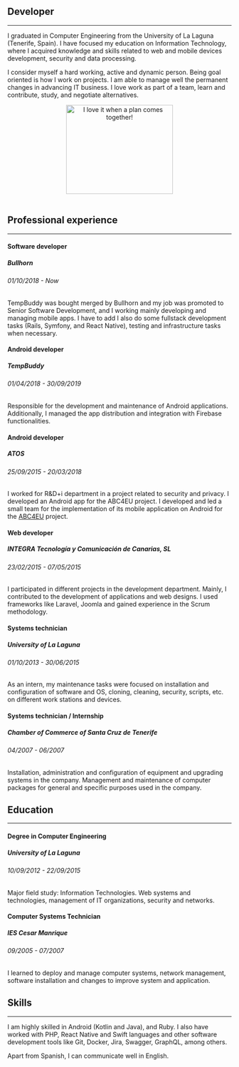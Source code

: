 ## Developer

---

I graduated in Computer Engineering from the University of La Laguna (Tenerife, Spain). I have focused my education on Information Technology, where I acquired knowledge and skills related to web and mobile devices development, security and data processing.

I consider myself a hard working, active and dynamic person. Being goal oriented is how I work on projects. I am able to manage well the permanent changes in advancing IT business. I love work as part of a team, learn and contribute, study, and negotiate alternatives.

<center>
<img alt="I love it when a plan comes together!" src="https://media.giphy.com/media/l3vR6aasfs0Ae3qdG/giphy.gif" width="240" height="200"/>
</center>
<br/>

## Professional experience

---

#### Software developer

##### Bullhorn

###### 01/10/2018 - Now

TempBuddy was bought merged by Bullhorn and my job was promoted to Senior Software Development, and I working mainly developing and managing mobile apps. I have to add I also do some fullstack development tasks (Rails, Symfony, and React Native), testing and infrastructure tasks when necessary.

#### Android developer

##### TempBuddy

###### 01/04/2018 - 30/09/2019

Responsible for the development and maintenance of Android applications. Additionally, I managed the app distribution and integration with Firebase functionalities.

#### Android developer

##### ATOS

###### 25/09/2015 - 20/03/2018

I worked for R&D+i department in a project related to security and privacy. I developed an Android app for the ABC4EU project.
I developed and led a small team for the implementation of its mobile application on Android for the [ABC4EU](http://abc4eu.com/) project.

#### Web developer

##### INTEGRA Tecnología y Comunicación de Canarias, SL

###### 23/02/2015 - 07/05/2015

I participated in different projects in the development department. Mainly, I contributed to the development of applications and web designs. I used frameworks like Laravel, Joomla and gained experience in the Scrum methodology.

#### Systems technician

##### University of La Laguna

###### 01/10/2013 - 30/06/2015

As an intern, my maintenance tasks were focused on installation and configuration of software and OS, cloning, cleaning, security, scripts, etc. on different work stations and devices.

#### Systems technician / Internship

##### Chamber of Commerce of Santa Cruz de Tenerife

###### 04/2007 - 06/2007

Installation, administration and configuration of equipment and upgrading systems in the company. Management and maintenance of computer packages for general and specific purposes used in the company.

## Education

---

#### Degree in Computer Engineering

##### University of La Laguna

###### 10/09/2012 - 22/09/2015

Major field study: Information Technologies. Web systems and technologies, management of IT organizations, security and networks.

#### Computer Systems Technician

##### IES Cesar Manrique

###### 09/2005 - 07/2007

I learned to deploy and manage computer systems, network management, software installation and changes to improve system and application.

## Skills

---

I am highly skilled in Android (Kotlin and Java), and Ruby. I also have worked with PHP, React Native and Swift languages and other software development tools like Git, Docker, Jira, Swagger, GraphQL, among others.

Apart from Spanish, I can communicate well in English.
